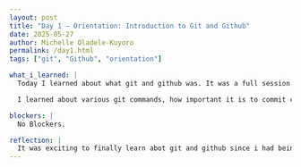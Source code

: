 ```yaml
---
layout: post
title: "Day 1 – Orientation: Introduction to Git and Github"
date: 2025-05-27
author: Michelle Oladele-Kuyoro
permalink: /day1.html
tags: ["git", "Github", "orientation"]

what_i_learned: |
  Today I learned about what git and github was. It was a full session taught by Clyde Tandjong. At first I taught that it would be complicated and stressful, but Mr Tandjong broke it up to make it easy.

  I learned about various git commands, how important it is to commit changes made to the file in order to preserve your work, as well as the issues one might encounter if you are working together with multiple people.

blockers: |
  No Blockers.

reflection: |
  It was exciting to finally learn abot git and github since i had being learning a lot about it. Overall it was really exciting to learn new things and get to know my peers and mentors.
---
```

